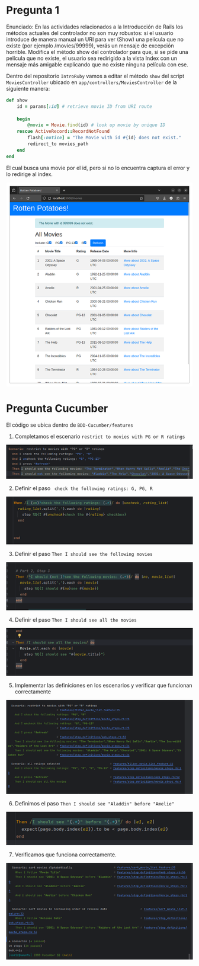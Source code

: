 # Pregunta 1

Enunciado:
En las actividades relacionados a la Introducción de Rails los métodos actuales del controlador no son muy robustos: si el usuario introduce de manera manual un URI para ver (Show) una película que no existe (por ejemplo /movies/99999), verás un mensaje de excepción horrible. Modifica el método show del controlador para que, si se pide una película que no existe, el usuario sea redirigido a la vista Index con un mensaje más amigable explicando que no existe ninguna película con ese.

Dentro del repositorio `IntroRuby` vamos a editar el método `show` del script `MoviesController` ubicado en `app/controllers/MoviesController` de la siguiente manera:

```ruby
def show
    id = params[:id] # retrieve movie ID from URI route
    
    begin
        @movie = Movie.find(id) # look up movie by unique ID
    rescue ActiveRecord::RecordNotFound
        flash[:notice] = "The Movie with id #{id} does not exist."
        redirect_to movies_path
    end
end
```

El cual busca una movie por el id, pero si no lo encuentra captura el error y lo redirige al index.

![](Images/P1.png)

# Pregunta Cucumber

El código se ubica dentro de `BDD-Cucumber/features`
 
1. Completamos el escenario `restrict to movies with PG or R ratings`

![](Images/Cucumber1.png)

2. Definir el paso ` check the following ratings: G, PG, R`

![](Images/Cucumber2.png)

3. Definir el paso `Then I should see the following movies`

![](Images/Cucumber3.png)

4. Definir el paso `Then I should see all the movies`

![](Images/Cucumber4.png)

5. Implementar las definiciones en los escenarios y verificar que funcionan correctamente

![](Images/Cucumber5.png)

6. Definimos el paso `Then I should see "Aladdin" before "Amelie"`

![](Images/Cucumber6.png)

7. Verificamos que funciona correctamente.

![](Images/Cucumber7.png)